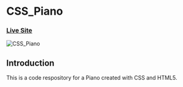 # CSS_Piano

### [Live Site](https://fredamanu.github.io/CSS_Piano/)

![CSS_Piano](https://res.cloudinary.com/defgcg7hn/image/upload/v1673702304/apps/css%20paino/Screenshot_2023-01-14_at_14.17.57_cwfu9w.png)

## Introduction
This is a code respository for a Piano created with CSS and HTML5.
